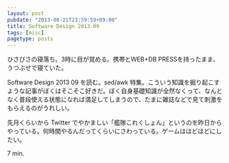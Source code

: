 ```yaml
---
layout: post
pubdate: "2013-08-21T23:59:59+09:00"
title: Software Design 2013 09
tags: [misc]
pagetype: posts
---
```

ひさびさの寝落ち。3時に目が覚める。携帯とWEB+DB PRESSを持ったまま、うつぶせで寝ていた。

Software Design 2013 09 を読む。sed/awk 特集。こういう知識を掘り起こすような記事がぼくはそこそこ好きだ。ぼく自身基礎知識が全然なくって、なんとなく普段使える状態になれば満足してしまうので、たまに雑誌などで見て刺激をもらえるのがうれしい。

先月くらいから Twitter でやかましい「艦隊これくしょん」というのを昨日からやっている。何時間やるんだってくらいにさわっている。ゲームはほどほどにしたい。

7 min.
